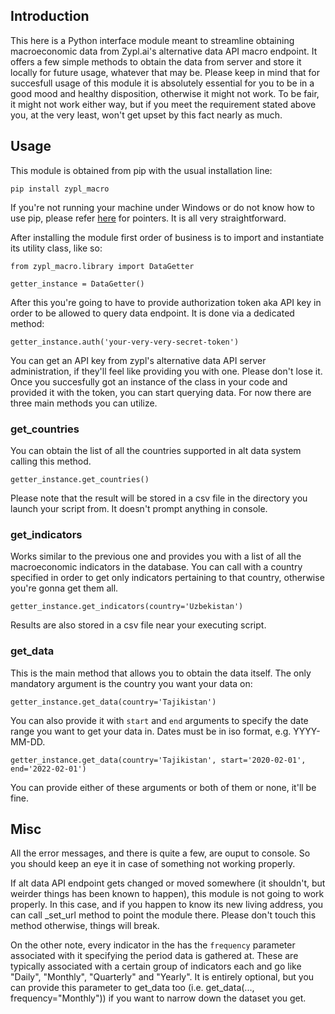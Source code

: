 ## Introduction

This here is a Python interface module meant to streamline obtaining macroeconomic data from Zypl.ai's alternative data API macro endpoint. It offers a few simple methods to obtain the data from server and store it locally for future usage, whatever that may be.
Please keep in mind that for succesfull usage of this module it is absolutely essential for you to be in a good mood and healthy disposition, otherwise it might not work. To be fair, it might not work either way, but if you meet the requirement stated above you, at the very least, won't get upset by this fact nearly as much.

## Usage

This module is obtained from pip with the usual installation line:
```
pip install zypl_macro
```
If you're not running your machine under Windows or do not know how to use pip, please refer [here](https://pip.pypa.io/en/stable/) for pointers. It is all very straightforward.

After installing the module first order of business is to import and instantiate its utility class, like so:
```
from zypl_macro.library import DataGetter

getter_instance = DataGetter()
```

After this you're going to have to provide authorization token aka API key in order to be allowed to query data endpoint. It is done via a dedicated method:
```
getter_instance.auth('your-very-very-secret-token')
```
You can get an API key from zypl's alternative data API server administration, if they'll feel like providing you with one. Please don't lose it.
Once you succesfully got an instance of the class in your code and provided it with the token, you can start querying data. For now there are three main methods you can utilize.

### get_countries

You can obtain the list of all the countries supported in alt data system calling this method.
```
getter_instance.get_countries()
```
Please note that the result will be stored in a csv file in the directory you launch your script from. It doesn't prompt anything in console.

### get_indicators

Works similar to the previous one and provides you with a list of all the macroeconomic indicators in the database. You can call with a country specified in order to get only indicators pertaining to that country, otherwise you're gonna get them all.
```
getter_instance.get_indicators(country='Uzbekistan')
```
Results are also stored in a csv file near your executing script.

### get_data

This is the main method that allows you to obtain the data itself. The only mandatory argument is the country you want your data on:
```
getter_instance.get_data(country='Tajikistan')
```

You can also provide it with `start` and `end` arguments to specify the date range you want to get your data in. Dates must be in iso format, e.g. YYYY-MM-DD.
```
getter_instance.get_data(country='Tajikistan', start='2020-02-01', end='2022-02-01')
```
You can provide either of these arguments or both of them or none, it'll be fine.

## Misc
All the error messages, and there is quite a few, are ouput to console. So you should keep an eye it in case of something not working properly.

If alt data API endpoint gets changed or moved somewhere (it shouldn't, but weirder things has been known to happen), this module is not going to work properly. In this case, and if you happen to know its new living address, you can call _set_url method to point the module there. Please don't touch this method otherwise, things will break.

On the other note, every indicator in the has the `frequency` parameter associated with it specifying the period data is gathered at. These are typically associated with a certain group of indicators each and go like "Daily", "Monthly", "Quarterly" and "Yearly". It is entirely optional, but you can provide this parameter to get_data too (i.e. get_data(..., frequency="Monthly")) if you want to narrow down the dataset you get.